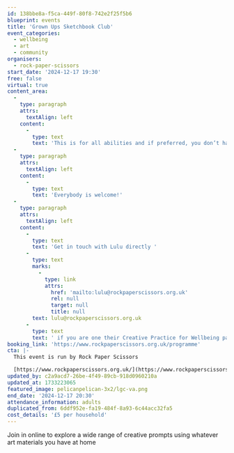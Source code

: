 ```yaml
---
id: 138bbe8a-f5ca-449f-80f8-742e2f25f5b6
blueprint: events
title: 'Grown Ups Sketchbook Club'
event_categories:
  - wellbeing
  - art
  - community
organisers:
  - rock-paper-scissors
start_date: '2024-12-17 19:30'
free: false
virtual: true
content_area:
  -
    type: paragraph
    attrs:
      textAlign: left
    content:
      -
        type: text
        text: 'This is for all abilities and if preferred, you don’t have to be visible or contribute in any way if you choose. '
  -
    type: paragraph
    attrs:
      textAlign: left
    content:
      -
        type: text
        text: 'Everybody is welcome!'
  -
    type: paragraph
    attrs:
      textAlign: left
    content:
      -
        type: text
        text: 'Get in touch with Lulu directly '
      -
        type: text
        marks:
          -
            type: link
            attrs:
              href: 'mailto:lulu@rockpaperscissors.org.uk'
              rel: null
              target: null
              title: null
        text: lulu@rockpaperscissors.org.uk
      -
        type: text
        text: ' if you are one their Creative Practice for Wellbeing participants for a code to book.'
booking_link: 'https://www.rockpaperscissors.org.uk/programme'
cta: |-
  This event is run by Rock Paper Scissors

  [https://www.rockpaperscissors.org.uk/](https://www.rockpaperscissors.org.uk/)
updated_by: c2a9acd7-26be-4f49-89cb-918d0960210a
updated_at: 1733223065
featured_image: pelicanpelican-3x2/lgc-va.png
end_date: '2024-12-17 20:30'
attendance_information: adults
duplicated_from: 6ddf952e-fa19-484f-8a93-6c44acc32fa5
cost_details: '£5 per household'
---
```

Join in online to explore a wide range of creative prompts using whatever art materials you have at home